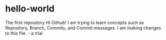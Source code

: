 # hello-world
The first repository
Hi Github! I am trying to learn concepts such as Repository, Branch, Commits, and Commit messages.
I am making changes to this file. - a trial
